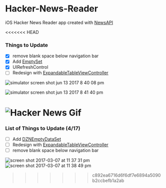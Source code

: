 # Hacker-News-Reader

iOS Hacker News Reader app created with [NewsAPI](https://www.newsapi.org "NewsAPI.org")

<<<<<<< HEAD
### Things to Update

- [x] remove blank space below navigation bar
- [x] Add [EmptySet](https://github.com/ZionChang/EmptyKit/ "Empty Set")
- [x] UIRefreshControl
- [ ] Redesign with [ExpandableTableViewController](https://github.com/enricmacias/ExpandableTableViewController "ExpandableTableViewController")

![simulator screen shot jun 13 2017 8 40 08 pm](https://user-images.githubusercontent.com/24944725/27111893-f471d9b8-5078-11e7-8ea1-e050716b14ac.png)

![simulator screen shot jun 13 2017 8 41 40 pm](https://user-images.githubusercontent.com/24944725/27111892-f471ceaa-5078-11e7-8f84-2891aeac8c1c.png)

![Hacker News Gif](https://github.com/cmcgheit/HackerNewsReader/blob/master/hackernews.gif)
=======
### List of Things to Update (4/17)

- [ ] Add [DZNEmptyDataSet](https://github.com/dzenbot/DZNEmptyDataSet "DZNEmptyDataSet")
- [ ] Redesign with [ExpandableTableViewController](https://github.com/enricmacias/ExpandableTableViewController "ExpandableTableViewController")
- [ ] remove blank space below navigation bar

![screen shot 2017-03-07 at 11 37 31 pm](https://cloud.githubusercontent.com/assets/24944725/25560763/3d8f454c-2d22-11e7-9a28-07c49e5e6ffd.png)
![screen shot 2017-03-07 at 11 38 49 pm](https://cloud.githubusercontent.com/assets/24944725/25560767/4599684e-2d22-11e7-8785-7c6687a9e4a5.png)

>>>>>>> c892ea6716d6f6df7e6894a5090b2ccbefb1a2ab
